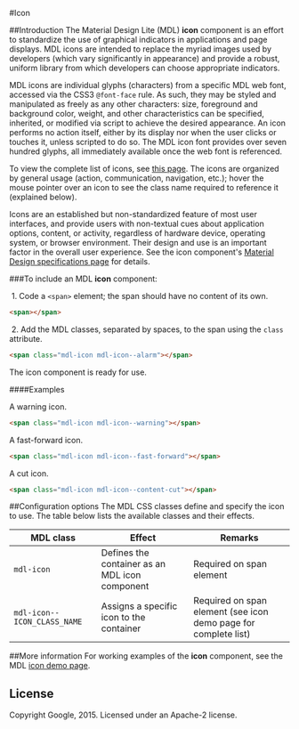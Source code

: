 #Icon

##Introduction
The Material Design Lite (MDL) **icon** component is an effort to standardize the use of graphical indicators in applications and page displays. MDL icons are intended to replace the myriad images used by developers (which vary significantly in appearance) and provide a robust, uniform library from which developers can choose appropriate indicators. 

MDL icons are individual glyphs (characters) from a specific MDL web font, accessed via the CSS3 `@font-face` rule. As such, they may be styled and manipulated as freely as any other characters: size, foreground and background color, weight, and other characteristics can be specified, inherited, or modified via script to achieve the desired appearance. An icon performs no action itself, either by its display nor when the user clicks or touches it, unless scripted to do so. The MDL icon font provides over seven hundred glyphs, all immediately available once the web font is referenced.

To view the complete list of icons, see [this page](http://google.github.io/material-design-lite/latest/styleguide/icons/demo.html). The icons are organized by general usage (action, communication, navigation, etc.); hover the mouse pointer over an icon to see the class name required to reference it (explained below).

Icons are an established but non-standardized feature of most user interfaces, and provide users with non-textual cues about application options, content, or activity, regardless of hardware device, operating system, or browser environment. Their design and use is an important factor in the overall user experience. See the icon component's [Material Design specifications page](http://www.google.com/design/spec/style/icons.html) for details. 

###To include an MDL **icon** component:

&nbsp;1. Code a `<span>` element; the span should have no content of its own.
```html
<span></span>
```
&nbsp;2. Add the MDL classes, separated by spaces, to the span using the `class` attribute.
```html
<span class="mdl-icon mdl-icon--alarm"></span>
```

The icon component is ready for use.

####Examples

A warning icon.

```html
<span class="mdl-icon mdl-icon--warning"></span>
```

A fast-forward icon.

```html
<span class="mdl-icon mdl-icon--fast-forward"></span>
```

A cut icon.

```html
<span class="mdl-icon mdl-icon--content-cut"></span>
```

##Configuration options
The MDL CSS classes define and specify the icon to use. The table below lists the available classes and their effects.

| MDL class | Effect | Remarks |
|-----------|--------|---------|
| `mdl-icon` | Defines the container as an MDL icon component | Required on span element |
| `mdl-icon--ICON_CLASS_NAME` | Assigns a specific icon to the container | Required on span element (see icon demo page for complete list) |

##More information
For working examples of the **icon** component, see the MDL [icon demo page](http://google.github.io/material-design-lite/latest/styleguide/icons/demo.html).

## License

Copyright Google, 2015. Licensed under an Apache-2 license.

